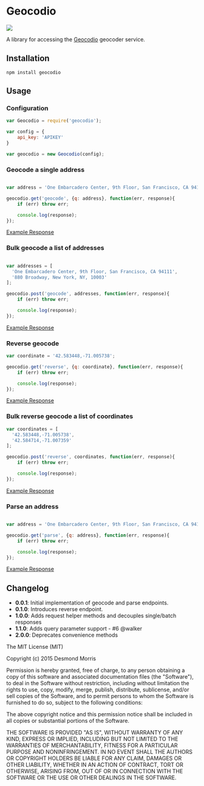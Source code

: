 # Geocodio

<a href="https://nodei.co/npm/geocodio/"><img src="https://nodei.co/npm/geocodio.png"></a>

A library for accessing the [Geocodio](http://geocod.io/) geocoder service.

## Installation
    npm install geocodio

## Usage

### Configuration

```JavaScript
var Geocodio = require('geocodio');

var config = {
    api_key: 'APIKEY'
}

var geocodio = new Geocodio(config);

```

### Geocode a single address

```JavaScript

var address = 'One Embarcadero Center, 9th Floor, San Francisco, CA 94111';

geocodio.get('geocode', {q: address}, function(err, response){
    if (err) throw err;

    console.log(response);
});
```
[Example Response](http://geocod.io/docs/#toc_4)

### Bulk geocode a list of addresses

```JavaScript

var addresses = [
  'One Embarcadero Center, 9th Floor, San Francisco, CA 94111',
  '880 Broadway, New York, NY, 10003'
];

geocodio.post('geocode', addresses, function(err, response){
    if (err) throw err;

    console.log(response);
});
```
[Example Response](http://geocod.io/docs/#toc_7)


### Reverse geocode

```JavaScript
var coordinate = '42.583448,-71.005738';

geocodio.get('reverse', {q: coordinate}, function(err, response){
    if (err) throw err;

    console.log(response);
});

```
[Example Response](http://geocod.io/docs/#toc_11)


### Bulk reverse geocode a list of coordinates

```JavaScript
var coordinates = [
  '42.583448,-71.005738',
  '42.584714,-71.007359'
];

geocodio.post('reverse', coordinates, function(err, response){
    if (err) throw err;

    console.log(response);
});

```
[Example Response](http://geocod.io/docs/#toc_14)


### Parse an address

```JavaScript

var address = 'One Embarcadero Center, 9th Floor, San Francisco, CA 94111';

geocodio.get('parse', {q: address}, function(err, response){
    if (err) throw err;

    console.log(response);
});

```
[Example Response](http://geocod.io/docs/#toc_22)


## Changelog
* **0.0.1**: Initial implementation of geocode and parse endpoints.
* **0.1.0**: Introduces reverse endpoint.
* **1.0.0**: Adds request helper methods and decouples single/batch responses
* **1.1.0**: Adds query parameter support - #6 @walker
* **2.0.0**: Deprecates convenience methods

The MIT License (MIT)

Copyright (c) 2015 Desmond Morris

Permission is hereby granted, free of charge, to any person obtaining a copy of
this software and associated documentation files (the "Software"), to deal in
the Software without restriction, including without limitation the rights to
use, copy, modify, merge, publish, distribute, sublicense, and/or sell copies of
the Software, and to permit persons to whom the Software is furnished to do so,
subject to the following conditions:

The above copyright notice and this permission notice shall be included in all
copies or substantial portions of the Software.

THE SOFTWARE IS PROVIDED "AS IS", WITHOUT WARRANTY OF ANY KIND, EXPRESS OR
IMPLIED, INCLUDING BUT NOT LIMITED TO THE WARRANTIES OF MERCHANTABILITY, FITNESS
FOR A PARTICULAR PURPOSE AND NONINFRINGEMENT. IN NO EVENT SHALL THE AUTHORS OR
COPYRIGHT HOLDERS BE LIABLE FOR ANY CLAIM, DAMAGES OR OTHER LIABILITY, WHETHER
IN AN ACTION OF CONTRACT, TORT OR OTHERWISE, ARISING FROM, OUT OF OR IN
CONNECTION WITH THE SOFTWARE OR THE USE OR OTHER DEALINGS IN THE SOFTWARE.
